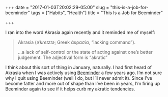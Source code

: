 +++
date = "2017-01-03T20:02:29-05:00"
slug = "this-is-a-job-for-beeminder"
tags = ["Habits", "Health"]
title = "This Is a Job for Beeminder"

+++


I ran into the word Akrasia again recently and it reminded me of myself:

> Akrasia (*əˈkreɪzɪə*; Greek ἀκρασία, “lacking command”).
>
> …a lack of self-control or the state of acting against one’s better
> judgement. The adjectival form is “akratic”

I think about this sort of thing in January, naturally. I had first
heard of Akrasia when I was actively using
[Beeminder](https://www.beeminder.com/) a few years ago. I’m not sure
why I quit using Beeminder (well I do, but I’ll never admit it). Since
I’ve become fatter and more out of shape than I’ve been in years, I’m
firing up Beeminder again to see if it helps curb my akratic tendencies.

